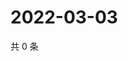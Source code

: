 # 2022-03-03

共 0 条

<!-- BEGIN WEIBO -->
<!-- 最后更新时间 Thu Mar 03 2022 02:11:36 GMT+0800 (China Standard Time) -->

<!-- END WEIBO -->
